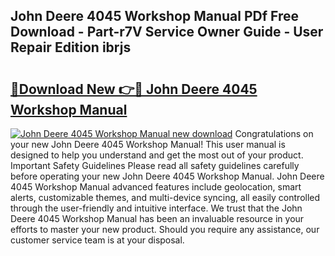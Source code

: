 ## John Deere 4045 Workshop Manual PDf Free Download - Part-r7V Service Owner Guide - User Repair Edition ibrjs

# <h2><a href="http://bc94997.oget.top/?id=John+Deere+4045+Workshop+Manual">🔗Download New 👉🔴 John Deere 4045 Workshop Manual</a></h2>

[![John Deere 4045 Workshop Manual new download](https://i.imgur.com/5g1atiW.png)](http://bc94997.oget.top/?id=John+Deere+4045+Workshop+Manual)
Congratulations on your new John Deere 4045 Workshop Manual! This user manual is designed to help you understand and get the most out of your product. Important Safety Guidelines Please read all safety guidelines carefully before operating your new John Deere 4045 Workshop Manual. John Deere 4045 Workshop Manual advanced features include geolocation, smart alerts, customizable themes, and multi-device syncing, all easily controlled through the user-friendly and intuitive interface. We trust that the John Deere 4045 Workshop Manual has been an invaluable resource in your efforts to master your new product. Should you require any assistance, our customer service team is at your disposal.
